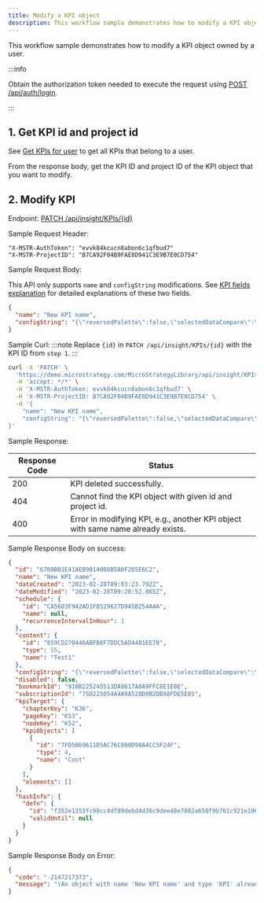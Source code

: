 ```yaml
---
title: Modify a KPI object
description: This workflow sample demonstrates how to modify a KPI object owned by a user.
---
```


<Available since="2021 Update 10" />

This workflow sample demonstrates how to modify a KPI object owned by a user.

:::info

Obtain the authorization token needed to execute the request using [POST /api/auth/login](https://demo.microstrategy.com/MicroStrategyLibrary/api-docs/index.html#/Authentication/postLogin).

:::

## 1. Get KPI id and project id

See [Get KPIs for user](./get-kpi.md#get-all-kpis) to get all KPIs that belong to a user.

From the response body, get the KPI ID and project ID of the KPI object that you want to modify.

## 2. Modify KPI

Endpoint: [PATCH /api/insight/KPIs/\{id}](https://demo.microstrategy.com/MicroStrategyLibrary/api-docs/index.html#/Insight%20Engine%20-%20KPIs/modifyKPI)

Sample Request Header:

```http
"X-MSTR-AuthToken": "evvk84kcucn8abon6c1qfbud7"
"X-MSTR-ProjectID": "B7CA92F04B9FAE8D941C3E9B7E0CD754"
```

Sample Request Body:

This API only supports `name` and `configString` modifications. See [KPI fields explanation](./get-kpi.md#kpi-fields-explanation) for detailed explanations of these two fields.

```json
{
  "name": "New KPI name",
  "configString": "{\"reversedPalette\":false,\"selectedDataCompare\":\"1d\"}"
}
```

Sample Curl:
:::note
Replace `{id}` in `PATCH /api/insight/KPIs/{id}` with the KPI ID from `step 1`.
:::

```bash
curl -X 'PATCH' \
  'https://demo.microstrategy.com/MicroStrategyLibrary/api/insight/KPIs/BB3FD5B6AC410B389F2AEDB379856BED' \
  -H 'accept: */*' \
  -H 'X-MSTR-AuthToken: evvk84kcucn8abon6c1qfbud7' \
  -H 'X-MSTR-ProjectID: B7CA92F04B9FAE8D941C3E9B7E0CD754' \
  -d '{
    "name": "New KPI name",
    "configString": "{\"reversedPalette\":false,\"selectedDataCompare\":\"1d\"}"
}'
```

Sample Response:

| Response Code | Status                                                                          |
| ------------- | ------------------------------------------------------------------------------- |
| 200           | KPI deleted successfully.                                                       |
| 404           | Cannot find the KPI object with given id and project id.                        |
| 400           | Error in modifying KPI, e.g., another KPI object with same name already exists. |

Sample Response Body on success:

```json
{
  "id": "6769BB1E41AEB9B14008B5A0F205E6C2",
  "name": "New KPI name",
  "dateCreated": "2023-02-28T09:03:23.792Z",
  "dateModified": "2023-02-28T09:28:52.865Z",
  "schedule": {
    "id": "CA5683F942AD1F8529627D945B254A4A",
    "name": null,
    "recurrenceIntervalInHour": 1
  },
  "content": {
    "id": "859CD270446ABFB6F7DDC5AD4481EE78",
    "type": 55,
    "name": "Test1"
  },
  "configString": "{\"reversedPalette\":false,\"selectedDataCompare\":\"1d\"}",
  "disabled": false,
  "bookmarkId": "910B225245513DA9617A0A9FFC8E1E0E",
  "subscriptionId": "75D225054A4A9A528D0B2DB98FDE5E85",
  "kpiTarget": {
    "chapterKey": "K36",
    "pageKey": "K53",
    "nodeKey": "K52",
    "kpiObjects": [
      {
        "id": "7FD5B69611D5AC76C000D98A4CC5F24F",
        "type": 4,
        "name": "Cost"
      }
    ],
    "elements": []
  },
  "hashInfo": {
    "defn": {
      "id": "f352e1353fc90cc4df89debd4d36c9dee48e7882a650f9b761c921e196a8302f",
      "validUntil": null
    }
  }
}
```

Sample Response Body on Error:

```json
{
  "code": "-2147217373",
  "message": "(An object with name 'New KPI name' and type 'KPI' already exists in the destination folder.)"
}
```
